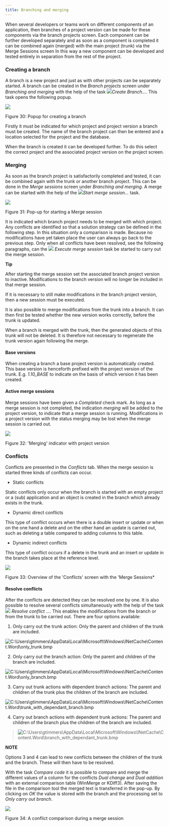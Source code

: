 ```yaml
---
title: Branching and merging
---
```


When several developers or teams work on different components of an application, then branches of a project version can be made for these components via the branch projects screen. Each component can be further developed separately and as soon as a component is completed it can be combined again (merged) with the main project (trunk) via the Merge Sessions screen In this way a new component can be developed and tested entirely in separation from the rest of the project.

### Creating a branch

A branch is a new project and just as with other projects can be separately started. A branch can be created in the *Branch projects* screen under *Branching and merging* with the help of the task ![](../assets/sf/image38.png)*Create Branch...*. This task opens the following popup.

![](../assets/sf/image39.png)

Figure 30: Popup for creating a branch

Firstly it must be indicated for which project and project version a branch must be created. The name of the branch project can then be entered and a location selected for the project and the database.

When the branch is created it can be developed further. To do this select the correct project and the associated project version on the project screen.

### Merging

As soon as the branch project is satisfactorily completed and tested, it can be combined again with the trunk or another branch project. This can be done in the *Merge sessions* screen under *Branching and merging*. A merge can be started with the help of the ![](../assets/sf/image40.png)*Start merge session…* task.

![](../assets/sf/image41.png)

Figure 31: Pop-up for starting a Merge session

It is indicated which branch project needs to be merged with which project. Any conflicts are identified so that a solution strategy can be defined in the following step. In this situation only a comparison is made. Because no modifications have yet taken place the user can always go back to the previous step. Only when all conflicts have been resolved, see the following paragraphs, can the ![](../assets/sf/image43.png) *Execute merge session* task be started to carry out the merge session.

**Tip**

After starting the merge session set the associated branch project version to inactive. Modifications to the branch version will no longer be included in that merge session.

If it is necessary to still make modifications in the branch project version, then a new session must be executed.

It is also possible to merge modifications from the trunk into a branch. It can then first be tested whether the new version works correctly, before the trunk is updated.

When a branch is merged with the trunk, then the generated objects of this trunk will not be deleted. It is therefore not necessary to regenerate the trunk version again following the merge.

#### 

#### 

#### Base versions

When creating a branch a base project version is automatically created. This base version is henceforth prefixed with the project version of the trunk. E.g. *1.10\_BASE* to indicate on the basis of which version it has been created.

#### Active merge sessions

Merge sessions have been given a *Completed* check mark. As long as a merge session is not completed, the indication *merging* will be added to the project version, to indicate that a merge session is running. Modifications in a project version with the status merging may be lost when the merge session is carried out.

![](../assets/sf/image44.png)

Figure 32: 'Merging' indicator with project version

### Conflicts

Conflicts are presented in the *Conflicts* tab. When the merge session is started three kinds of conflicts can occur.

  - Static conflicts

Static conflicts only occur when the branch is started with an empty project or a (sub) application and an object is created in the branch which already exists in the trunk.

  - Dynamic direct conflicts

This type of conflict occurs when there is a double insert or update or when on the one hand a delete and on the other hand an update is carried out, such as deleting a table compared to adding columns to this table.

  - Dynamic indirect conflicts

This type of conflict occurs if a delete in the trunk and an insert or update in the branch takes place at the reference level.

![](../assets/sf/image45.png)

Figure 33: Overview of the 'Conflicts' screen with the 'Merge Sessions*

#### Resolve conflicts

After the conflicts are detected they can be resolved one by one. It is also possible to resolve several conflicts simultaneously with the help of the task ![](../assets/sf/image46.png) *Resolve conflict …*. This enables the modifications from the branch or from the trunk to be carried out. There are four options available:

1.  Only carry out the trunk action: Only the parent and children of the trunk are included.

![C:\\Users\\gtimmers\\AppData\\Local\\Microsoft\\Windows\\INetCache\\Content.Word\\only\_trunk.bmp](../assets/sf/image47.jpeg)

2.  Only carry out the branch action: Only the parent and children of the branch are included.

![C:\\Users\\gtimmers\\AppData\\Local\\Microsoft\\Windows\\INetCache\\Content.Word\\only\_branch.bmp](../assets/sf/image48.jpeg)

3.  Carry out trunk actions with dependent branch actions: The parent and children of the trunk plus the children of the branch are included.

![C:\\Users\\gtimmers\\AppData\\Local\\Microsoft\\Windows\\INetCache\\Content.Word\\trunk\_with\_dependant\_branch.bmp](../assets/sf/image49.jpeg)

4.  Carry out branch actions with dependent trunk actions: The parent and children of the branch plus the children of the branch are included.

> ![C:\\Users\\gtimmers\\AppData\\Local\\Microsoft\\Windows\\INetCache\\Content.Word\\branch\_with\_dependant\_trunk.bmp](../assets/sf/image50.jpeg)

**NOTE**

Options 3 and 4 can lead to new conflicts between the children of the trunk and the branch. These will then have to be resolved.

With the task *Compare code* it is possible to compare and merge the different values of a column for the conflicts *Dual change* and *Dual addition* with an external comparison table (WinMerge or KDiff3). After saving the file in the comparison tool the merged text is transferred in the pop-up. By clicking on *OK* the value is stored with the branch and the processing set to *Only carry out branch*.

![](../assets/sf/image51.png)

Figure 34: A conflict comparison during a merge session
